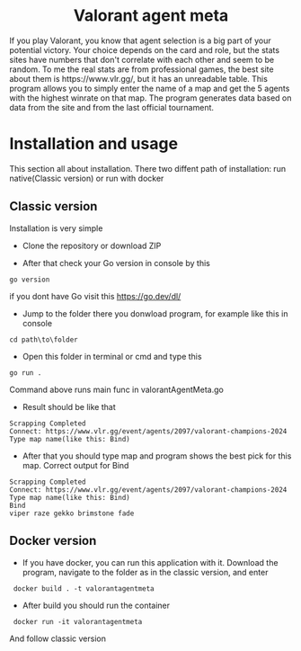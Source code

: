 <h1 align="center">Valorant agent meta</h1>
If you play Valorant, you know that agent selection is a big part of your potential victory. Your choice depends on the card and role, but the stats sites have numbers that don't correlate with each other and seem to be random. To me the real stats are from professional games, the best site about them is https://www.vlr.gg/, but it has an unreadable table. This program allows you to simply enter the name of a map and get the 5 agents with the highest winrate on that map. The program generates data based on data from the site and from the last official tournament.

# Installation and usage
This section all about installation. There two diffent path of installation: run native(Classic version) or run with docker
## Classic version
Installation is very simple
- Clone the repository or download ZIP

- After that check your Go version in console by this
```console
go version
```
if you dont have Go visit this https://go.dev/dl/
- Jump to the folder there you donwload program, for example like this in console
```console
cd path\to\folder
```
- Open this folder in terminal or cmd and type this
```console
go run .
```
Command above runs main func in valorantAgentMeta.go 
- Result should be like that
```console
Scrapping Completed
Connect: https://www.vlr.gg/event/agents/2097/valorant-champions-2024
Type map name(like this: Bind)
```
- After that you should type map and program shows the best pick for this map. Correct output for Bind
```console
Scrapping Completed
Connect: https://www.vlr.gg/event/agents/2097/valorant-champions-2024
Type map name(like this: Bind)
Bind
viper raze gekko brimstone fade
```
## Docker version
- If you have docker, you can run this application with it. Download the program, navigate to the folder as in the classic version, and enter
```console
 docker build . -t valorantagentmeta
```
- After build you should run the container
```console
 docker run -it valorantagentmeta
```
And follow classic version
